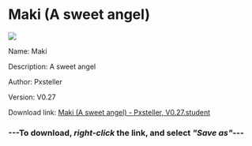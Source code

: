 # Maki (A sweet angel)

<img src = "https://raw.githubusercontent.com/Arbiter1223/Koukou-Gurashi-Custom-Students/master/Students/Files/Maki%20(A%20sweet%20angel).png">

Name: Maki

Description: A sweet angel

Author: Pxsteller

Version: V0.27

Download link: <a href="https://raw.githubusercontent.com/Arbiter1223/Koukou-Gurashi-Custom-Students/master/Students/Files/Maki%20(A%20sweet%20angel)%20-%20Pxsteller%2C%20V0.27.student">Maki (A sweet angel) - Pxsteller, V0.27.student</a>

### ---**To download, _right-click_ the link, and select _"Save as"_**---


